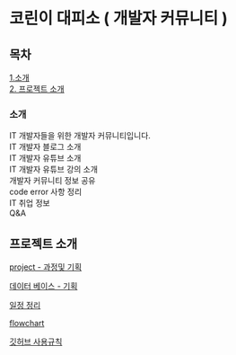 # 코린이 대피소 ( 개발자 커뮤니티 )

## 목차

[1.소개](#소개)<br>
[2. 프로젝트 소개](#프로젝트-소개)<br>


### 소개 

IT 개발자들을 위한 개발자 커뮤니티입니다.<br>
IT 개발자 블로그 소개 <br>
IT 개발자 유튜브 소개 <br>
IT 개발자 유튜브 강의 소개<br>
개발자 커뮤니티 정보 공유 <br>
code error 사항 정리<br>
IT 취업 정보 <br>
Q&A 

## 프로젝트 소개

[project - 과정및 기획](https://docs.google.com/presentation/d/1-auToEYtCUQvuk4Y1xfhFQQelqMFU-XGl0jmS-KDumw/edit?usp=sharing)

[ 데이터 베이스 - 기획 ](https://docs.google.com/spreadsheets/d/1rxwd22JbqlsI1Sy3MDnE35C8PwzDOdbRKNOmSWYknpI/edit?usp=sharing)

[ 일정 정리 ](https://github.com/playdata-finalproject/teamproject_final/projects/1)

[ flowchart ](https://drive.google.com/file/d/1KmVB_o5DyXCoHjznPO4_RHqA8KOQxj0N/view?usp=sharing)

<a href = "./팀워크 규칙/readme.md"> 깃허브 사용규칙 </a>


## 

